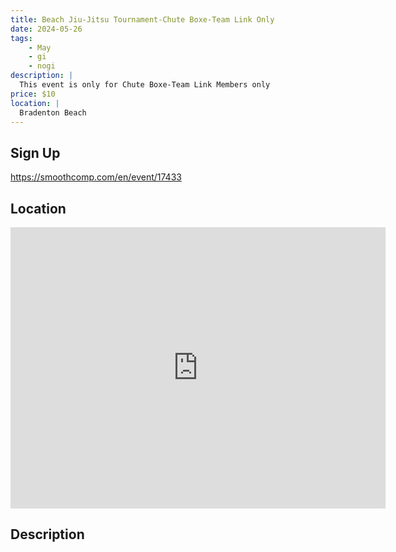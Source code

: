 ```yaml
---
title: Beach Jiu-Jitsu Tournament-Chute Boxe-Team Link Only
date: 2024-05-26
tags:
    - May
    - gi 
    - nogi 
description: |
  This event is only for Chute Boxe-Team Link Members only
price: $10
location: |
  Bradenton Beach
---
```

## Sign Up
https://smoothcomp.com/en/event/17433

## Location
<iframe src="https://www.google.com/maps/embed?pb=!1m18!1m12!1m3!1d12345.6789!2d-82.6927870!3d27.4509603!2m3!1f0!2f0!3f0!3m2!1i1024!2i768!4f13.1!3m3!1m2!1s0x0%3A0x0!2z27.4509603!5e0!3m2!1sen!2sus!4v1234567890" width="600" height="450" style="border:0;" allowfullscreen="" loading="lazy"></iframe>

## Description
